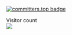 [![committers.top badge](https://user-badge.committers.top/sweden/ngalaiko.svg)](https://user-badge.committers.top/sweden/ngalaiko)

<p> 
  Visitor count<br>
  <img src="https://profile-counter.glitch.me/ngalaiko/count.svg" />
</p>
